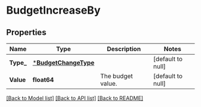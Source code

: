 # BudgetIncreaseBy

## Properties
Name | Type | Description | Notes
------------ | ------------- | ------------- | -------------
**Type_** | [***BudgetChangeType**](BudgetChangeType.md) |  | [default to null]
**Value** | **float64** | The budget value. | [default to null]

[[Back to Model list]](../README.md#documentation-for-models) [[Back to API list]](../README.md#documentation-for-api-endpoints) [[Back to README]](../README.md)

